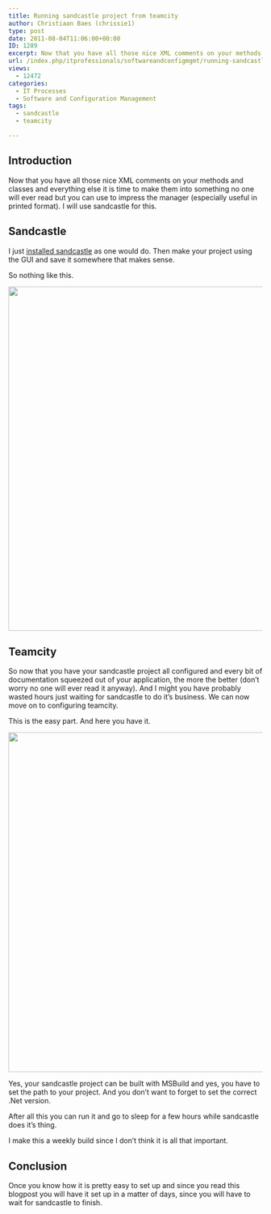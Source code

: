 ```yaml
---
title: Running sandcastle project from teamcity
author: Christiaan Baes (chrissie1)
type: post
date: 2011-08-04T11:06:00+00:00
ID: 1289
excerpt: Now that you have all those nice XML comments on your methods and classes and everything else it is time to make them into something no one will ever read but you can use to impress the manager (especially useful in printed format). I will use sandcastle and teamcity for this.
url: /index.php/itprofessionals/softwareandconfigmgmt/running-sandcastle-project-from-teamcity/
views:
  - 12472
categories:
  - IT Processes
  - Software and Configuration Management
tags:
  - sandcastle
  - teamcity

---
```

## Introduction

Now that you have all those nice XML comments on your methods and classes and everything else it is time to make them into something no one will ever read but you can use to impress the manager (especially useful in printed format). I will use sandcastle for this. 

## Sandcastle

I just [installed sandcastle][1] as one would do. Then make your project using the GUI and save it somewhere that makes sense. 

So nothing like this.

<div class="image_block">
  <a href="/wp-content/uploads/users/chrissie1/TeamCity/sandcastle1.png?mtime=1312462687"><img alt="" src="/wp-content/uploads/users/chrissie1/TeamCity/sandcastle1.png?mtime=1312462687" width="1024" height="682" /></a>
</div>

## Teamcity

So now that you have your sandcastle project all configured and every bit of documentation squeezed out of your application, the more the better (don&#8217;t worry no one will ever read it anyway). And I might you have probably wasted hours just waiting for sandcastle to do it&#8217;s business. We can now move on to configuring teamcity.

This is the easy part. And here you have it.

<div class="image_block">
  <a href="/wp-content/uploads/users/chrissie1/TeamCity/sandcastle2.png?mtime=1312462696"><img alt="" src="/wp-content/uploads/users/chrissie1/TeamCity/sandcastle2.png?mtime=1312462696" width="717" height="673" /></a>
</div>

Yes, your sandcastle project can be built with MSBuild and yes, you have to set the path to your project. And you don&#8217;t want to forget to set the correct .Net version.

After all this you can run it and go to sleep for a few hours while sandcastle does it&#8217;s thing. 

I make this a weekly build since I don&#8217;t think it is all that important.

## Conclusion

Once you know how it is pretty easy to set up and since you read this blogpost you will have it set up in a matter of days, since you will have to wait for sandcastle to finish.

 [1]: http://shfb.codeplex.com/